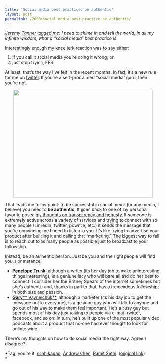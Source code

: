```yaml
---
title: 'Social media best practice: be authentic'
layout: post
permalink: /2008/social-media-best-practice-be-authentic/
---
```

*[Jeremy Tanner tagged me][1]: I need to chime in and tell the world, in all my infinite wisdom, what a &#8220;social media&#8221; best practice is.*

Interestingly enough my knee jerk reaction was to say either:

1.  if you call it social media you&#8217;re doing it wrong, or
2.  just stop trying, FFS.

At least, that&#8217;s the way I&#8217;ve felt in the recent months. In fact, it&#8217;s a new rule for me on [twitter][2]. If you&#8217;re a self-proclaimed &#8220;social media&#8221; guru, then you&#8217;re not.

<p style="text-align: center;">
  <a title="conversations_silhouettes_id228513_size450" href="http://flickr.com/photos/50698336@N00/1411905457"><img class="aligncenter" src="http://farm2.static.flickr.com/1427/1411905457_9136c7cc0a.jpg" alt="" width="450" height="348" /></a>
</p>

That leads me to my point: to be successful in social media (or any media, I believe) you need to **be authentic**. It goes back to one of my personal favorite posts: [my thoughts on transparency and honesty.][3] If someone is extremely active across a variety of services and trying to connect with so many people (Linkedin, twitter, pownce, etc.) it sends the message that you&#8217;re convincing me I need to listen to you. It&#8217;s like trying to advertise your product after building it and calling that &#8220;marketing.&#8221; The biggest way to fail is to reach out to as many people as possible just to broadcast to your followship.

Instead, be an authentic person. Just be you and the right people will find you. For instance:

*   [**Penelope Trunk**][4], although a writer (its her day job to make uninteresting things interesting), is a geniune lady who will bare all and do her best to connect. I consider her the Britney Spears of the internet sometimes but she&#8217;s authentic and, thanks in part to that, has a tremendous followship; in both size and passion.
*   [**Gary**** Vaynerchuk**][5], although a marketer (its his day job to get the message out to everyone), is a geniune guy who will talk to anyone and go out of his way to make them feel important. He&#8217;s a busy guy but spends most of his day just talking to people via e-mail, twitter, facebook, and so on. In turn, he&#8217;s built up one of the most popular video podcasts about a product that no-one had ever thought to look for online: wine.

There&#8217;s my thoughts on how to do social media the right way. Agree / disagree?

*Tag, you&#8217;re it: [noah kagan][6], [Andrew Chen][7], [Ramit Sethi][8]. ([original link][9])  
*

 [1]: http://jeremytanner.com/2008/08/be-different/
 [2]: http://twitter.com/devinreams
 [3]: https://devin.reams.me/2007/my-thoughts-on-transparency-honesty/
 [4]: http://blog.penelopetrunk.com/
 [5]: http://garyvaynerchuk.com
 [6]: http://okdork.com/
 [7]: http://andrewchen.typepad.com/
 [8]: http://www.iwillteachyoutoberich.com
 [9]: http://www.twistimage.com/blog/